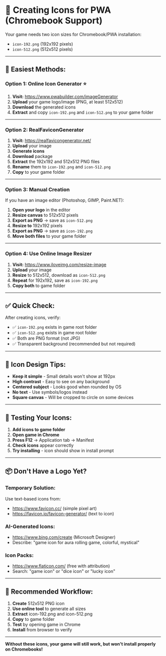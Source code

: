 # 🎨 Creating Icons for PWA (Chromebook Support)

Your game needs two icon sizes for Chromebook/PWA installation:
- `icon-192.png` (192x192 pixels)
- `icon-512.png` (512x512 pixels)

---

## 🚀 Easiest Methods:

### **Option 1: Online Icon Generator** ⭐

1. **Visit:** https://www.pwabuilder.com/imageGenerator
2. **Upload** your game logo/image (PNG, at least 512x512)
3. **Download** the generated icons
4. **Extract** and copy `icon-192.png` and `icon-512.png` to your game folder

---

### **Option 2: RealFaviconGenerator**

1. **Visit:** https://realfavicongenerator.net/
2. **Upload** your image
3. **Generate icons**
4. **Download** package
5. **Extract** the 192x192 and 512x512 PNG files
6. **Rename** them to `icon-192.png` and `icon-512.png`
7. **Copy** to your game folder

---

### **Option 3: Manual Creation**

If you have an image editor (Photoshop, GIMP, Paint.NET):

1. **Open your logo** in the editor
2. **Resize canvas** to 512x512 pixels
3. **Export as PNG** → save as `icon-512.png`
4. **Resize to** 192x192 pixels
5. **Export as PNG** → save as `icon-192.png`
6. **Move both files** to your game folder

---

### **Option 4: Use Online Image Resizer**

1. **Visit:** https://www.iloveimg.com/resize-image
2. **Upload** your image
3. **Resize** to 512x512, download as `icon-512.png`
4. **Repeat** for 192x192, save as `icon-192.png`
5. **Copy both** to game folder

---

## ✅ Quick Check:

After creating icons, verify:
- ✅ `icon-192.png` exists in game root folder
- ✅ `icon-512.png` exists in game root folder
- ✅ Both are PNG format (not JPG)
- ✅ Transparent background (recommended but not required)

---

## 🎨 Icon Design Tips:

- **Keep it simple** - Small details won't show at 192px
- **High contrast** - Easy to see on any background
- **Centered subject** - Looks good when rounded by OS
- **No text** - Use symbols/logos instead
- **Square canvas** - Will be cropped to circle on some devices

---

## 🔧 Testing Your Icons:

1. **Add icons to game folder**
2. **Open game in Chrome**
3. **Press F12** → Application tab → Manifest
4. **Check icons** appear correctly
5. **Try installing** - icon should show in install prompt

---

## 📦 Don't Have a Logo Yet?

### **Temporary Solution:**
Use text-based icons from:
- https://www.favicon.cc/ (simple pixel art)
- https://favicon.io/favicon-generator/ (text to icon)

### **AI-Generated Icons:**
- https://www.bing.com/create (Microsoft Designer)
- Describe: "game icon for aura rolling game, colorful, mystical"

### **Icon Packs:**
- https://www.flaticon.com/ (free with attribution)
- Search: "game icon" or "dice icon" or "lucky icon"

---

## 🎯 Recommended Workflow:

1. **Create** 512x512 PNG icon
2. **Use online tool** to generate all sizes
3. **Extract** icon-192.png and icon-512.png
4. **Copy** to game folder
5. **Test** by opening game in Chrome
6. **Install** from browser to verify

---

**Without these icons, your game will still work, but won't install properly on Chromebooks!**
